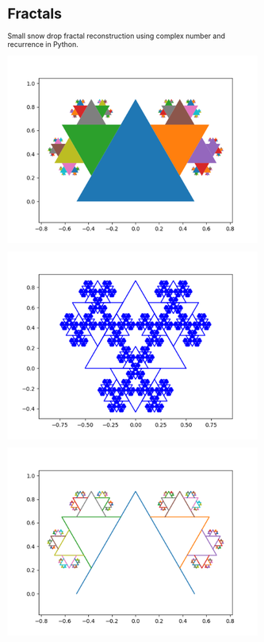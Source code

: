 # Fractals
Small snow drop fractal reconstruction using complex number and recurrence in Python.

![alt text](https://github.com/abouSara/Fractals/blob/master/6.png)

![alt text](https://github.com/abouSara/Fractals/blob/master/2.png)

![alt text](https://github.com/abouSara/Fractals/blob/master/5.png)
